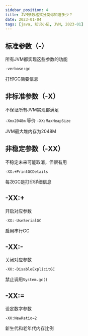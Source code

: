 ```yaml
---
sidebar_position: 4
title: JVM参数格式分类你知道多少？
date: 2023-01-04
tags: [java, 知识小记, JVM, 2023-01]
---
```




## 标准参数（-）

所有JVM都实现这些参数的功能

`-verbose:gc`

打印GC简要信息

## 非标准参数（-X）

不保证所有JVM实现都满足

`-Xmx2048m` 等价 `-XX:MaxHeapSize`

JVM最大堆内存为2048M

## 非稳定参数（-XX） 

不稳定未来可能取消，但很有用

`-XX:+PrintGCDetails`

每次GC是打印详细信息

## -XX:+

开启对应参数

`-XX:-UseSerialGC`

启用串行GC

## -XX:-

关闭对应参数

`-XX:-DisableExplicitGC`

禁止调用`System.gc()`

## -XX:=

设定数字参数

`-XX:NewRatio=2`

新生代和老年代内存比例